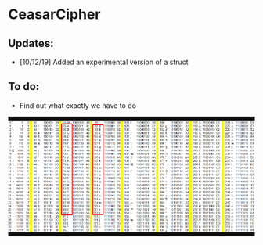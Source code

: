 # CeasarCipher


## Updates:
- [10/12/19] Added an experimental version of a struct

## To do:
- Find out what exactly we have to do

![alt text](https://github.com/JohnnyTendo/CeasarCipher/blob/master/ASCII.png "ASCII CheatSheet")
